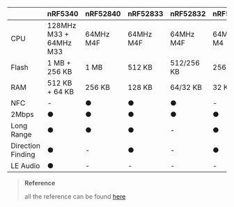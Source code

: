 
|       | nRF5340                | nRF52840  | nRF52833  | nRF52832   | nRF52820 | nRF52811 | nRF52810 | nRF52805 |
| ----- | ---------------------- | --------- | --------- | ---------- | -------- | -------- | -------- | -------- |
| CPU   | 128MHz M33 + 64MHz M33 | 64MHz M4F | 64MHz M4F | 64MHz M4F  | 64MHz M4 | 64MHz M4 | 64MHz M4 | 64MHz M4 |
| Flash | 1 MB + 256 KB          | 1 MB      | 512 KB    | 512/256 KB | 256 KB   | 192 KB   | 192 KB   | 192 KB   |
| RAM   | 512 KB + 64 KB         | 256 KB    | 128 KB    | 64/32 KB   | 32 KB    | 24 KB    | 24 KB    | 24 KB    |
| NFC   | -                      | ●         | ●         | ●          | -        | -        | -        | -        |
| 2Mbps | ●                      | ●         | ●         | ●          | ●        | ●        | ●        | ●        |
| Long Range | ●                 | ●         | ●         | -          | ●        | ●        | -        | -        |
| Direction Finding | ●          | -         | ●         | -          | ●        | ●        | -        | -        |
| LE Audio          | ●          | -         | -         | -          | -        | -        | -        | -        |

> **Reference**
>
> all the reference can be found [here](https://infocenter.nordicsemi.com/index.jsp)

